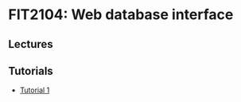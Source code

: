 # FIT2104: Web database interface 

## Lectures


## Tutorials

- [Tutorial 1](/tutorials/tutorial-01)

